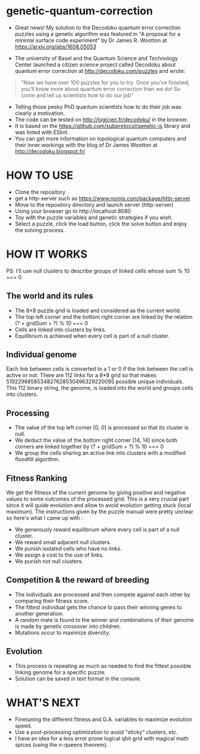 # genetic-quantum-correction

- Great news! My solution to the Decodoku quantum error correction puzzles using a genetic algorithm was featured in "A proposal for a minimal surface code experiment" by Dr James R. Wootton at https://arxiv.org/abs/1608.05053

- The university of Basel and the Quantum Science and Technology Center launched a citizen science project called Decodoku about quantum error correction at http://decodoku.com/puzzles and wrote:
> "Now we have over 100 puzzles for you to try. Once you've finished, you'll know more about quantum error correction than we do! So come and tell us scientists how to do our job"

- Telling those pesky PhD quantum scientists how to do their job was clearly a motivation.
- The code can be tested on http://logicien.fr/decodoku/ in the browser.
- It is based on the https://github.com/subprotocol/genetic-js library and was linted with ESlint.
- You can get more information on topological quantum computers and their inner workings with the blog of Dr James Wootton at http://decodoku.blogspot.fr/

HOW TO USE
==========
- Clone the repository
- get a http-server such as https://www.npmjs.com/package/http-server
- Move to the repository directory and launch server (http-server)
- Using your browser go to http://localhost:8080
- Toy with the puzzle variables and genetic strategies if you wish.
- Select a puzzle, click the load button, click the solve button and enjoy the solving process.

HOW IT WORKS
============
PS: I'll use null clusters to describe groups of linked cells whose sum % 10 === 0.

The world and its rules
-----------------------
- The 8*8 puzzle grid is loaded and considered as the current world.
- The top left corner and the bottom right corner are linked by the relation (? + gridSum + ?) % 10 === 0
- Cells are linked into clusters by links.
- Equilibrium is achieved when every cell is part of a null cluster.

Individual genome
-----------------
Each link between cells is converted to a 1 or 0 if the link between the cell is active or not.
There are 112 links for a 8*8 grid so that makes 5192296858534827628530496329220095 possible unique individuals.
This 112 binary string, the genome, is loaded into the world and groups cells into clusters.

Processing
----------
- The value of the top left corner [0, 0] is processed so that its cluster is null.
- We deduct the value of the bottom right corner [14, 14] since both corners are linked together by (? + gridSum + ?) % 10 === 0
- We group the cells sharing an active link into clusters with a modified floodfill algorithm.

Fitness Ranking
---------------
We get the fitness of the current genome by giving positive and negative values to some outcomes of the processed grid.
This is a very crucial part since it will guide evolution and allow to avoid evolution getting stuck (local maximum).
The instructions given by the puzzle manual were pretty unclear so here's what I came up with :
- We generously reward equilibrium where every cell is part of a null cluster.
- We reward small adjacent null clusters.
- We punish isolated cells who have no links.
- We assign a cost to the use of links.
- We punish not null clusters.

Competition & the reward of breeding
------------------------------------
- The individuals are processed and then compete against each other by comparing their fitness score.
- The fittest individual gets the chance to pass their winning genes to another generation.
- A random mate is found to the winner and combinations of their genome is made by genetic crossover into children.
- Mutations occur to maximize diversity.

Evolution
---------
- This process is repeating as much as needed to find the fittest possible linking genome for a specific puzzle.
- Solution can be saved in text format in the console.

WHAT'S NEXT
===========
- Finetuning the different fitness and G.A. variables to maximize evolution speed.
- Use a post-processing optimization to avoid "sticky" clusters, etc.
- I have an idea for a less error prone logical qbit grid with magical math spices (using the n-queens theorem).
